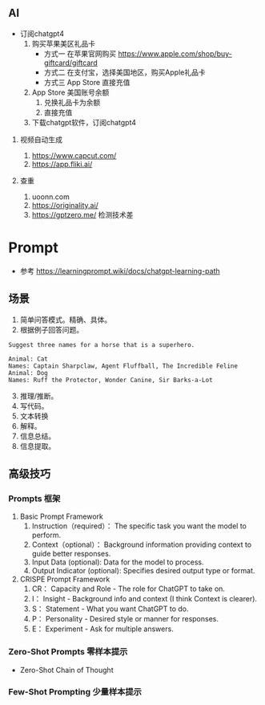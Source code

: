 ## AI
- 订阅chatgpt4
    1. 购买苹果美区礼品卡 
        - 方式一 在苹果官网购买 https://www.apple.com/shop/buy-giftcard/giftcard 
        - 方式二 在支付宝，选择美国地区，购买Apple礼品卡
        - 方式三 App Store 直接充值
    2. App Store 美国账号余额
        1. 兑换礼品卡为余额
        2. 直接充值
    3. 下载chatgpt软件，订阅chatgpt4

1. 视频自动生成 
    1. https://www.capcut.com/
    2. https://app.fliki.ai/

2. 查重
    1. uoonn.com
    2. https://originality.ai/
    3. https://gptzero.me/  检测技术差

# Prompt 
- 参考 https://learningprompt.wiki/docs/chatgpt-learning-path
## 场景
1. 简单问答模式。精确、具体。
2. 根据例子回答问题。
```
Suggest three names for a horse that is a superhero.

Animal: Cat
Names: Captain Sharpclaw, Agent Fluffball, The Incredible Feline
Animal: Dog
Names: Ruff the Protector, Wonder Canine, Sir Barks-a-Lot
```
3. 推理/推断。
4. 写代码。
5. 文本转换
6. 解释。
7. 信息总结。
8. 信息提取。

## 高级技巧
### Prompts 框架
1. Basic Prompt Framework
    1. Instruction（required）： The specific task you want the model to perform.
    2. Context（optional）： Background information providing context to guide better responses.
    3. Input Data (optional): Data for the model to process.
    4. Output Indicator (optional): Specifies desired output type or format.
2. CRISPE Prompt Framework
    1. CR： Capacity and Role - The role for ChatGPT to take on.
    2. I： Insight - Background info and context (I think Context is clearer).
    3. S： Statement - What you want ChatGPT to do.
    4. P： Personality - Desired style or manner for responses.
    5. E： Experiment - Ask for multiple answers.

### Zero-Shot Prompts 零样本提示
- Zero-Shot Chain of Thought
### Few-Shot Prompting 少量样本提示